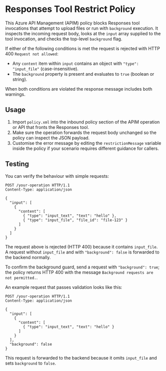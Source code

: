 # Responses Tool Restrict Policy

This Azure API Management (APIM) policy blocks Responses tool invocations that attempt to upload files or run with `background` execution. It inspects the incoming request body, looks at the `input` array supplied to the tool invocation, and checks the top-level `background` flag.

If either of the following conditions is met the request is rejected with HTTP 400 `Request not allowed`:

- Any `content` item within `input` contains an object with `"type": "input_file"` (case-insensitive).
- The `background` property is present and evaluates to `true` (boolean or string).

When both conditions are violated the response message includes both warnings.

## Usage

1. Import `policy.xml` into the inbound policy section of the APIM operation or API that fronts the Responses tool.
2. Make sure the operation forwards the request body unchanged so the policy can inspect the JSON payload.
3. Customise the error message by editing the `restrictionMessage` variable inside the policy if your scenario requires different guidance for callers.

## Testing

You can verify the behaviour with simple requests:

```http
POST /your-operation HTTP/1.1
Content-Type: application/json

{
  "input": [
    {
      "content": [
        { "type": "input_text", "text": "hello" },
        { "type": "input_file", "file_id": "file-123" }
      ]
    }
  ]
}
```

The request above is rejected (HTTP 400) because it contains `input_file`. A request without `input_file` and with `"background": false` is forwarded to the backend normally.


To confirm the background guard, send a request with `"background": true`; the policy returns HTTP 400 with the message `Background requests are not permitted.`.

An example request that passes validation looks like this:

```http
POST /your-operation HTTP/1.1
Content-Type: application/json

{
  "input": [
    {
      "content": [
        { "type": "input_text", "text": "hello" }
      ]
    }
  ],
  "background": false
}
```

This request is forwarded to the backend because it omits `input_file` and sets `background` to `false`.
